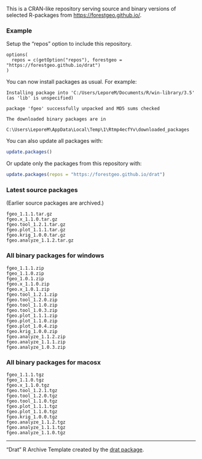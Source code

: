 
This is a CRAN-like repository serving source and binary versions of
selected R-packages from <https://forestgeo.github.io/>.

### Example

Setup the “repos” option to include this repository.

    options(
      repos = c(getOption("repos"), forestgeo = "https://forestgeo.github.io/drat")
    )

You can now install packages as usual. For
    example:

    Installing package into 'C:/Users/LeporeM/Documents/R/win-library/3.5'
    (as 'lib' is unspecified)

    package 'fgeo' successfully unpacked and MD5 sums checked
    
    The downloaded binary packages are in
        C:\Users\LeporeM\AppData\Local\Temp\1\Rtmp4ecfYv\downloaded_packages

You can also update all packages with:

``` r
update.packages()
```

Or update only the packages from this repository with:

``` r
update.packages(repos = "https://forestgeo.github.io/drat")
```

### Latest source packages

(Earlier source packages are archived.)

    fgeo_1.1.1.tar.gz
    fgeo.x_1.1.0.tar.gz
    fgeo.tool_1.2.1.tar.gz
    fgeo.plot_1.1.1.tar.gz
    fgeo.krig_1.0.0.tar.gz
    fgeo.analyze_1.1.2.tar.gz

### All binary packages for windows

    fgeo_1.1.1.zip
    fgeo_1.1.0.zip
    fgeo_1.0.1.zip
    fgeo.x_1.1.0.zip
    fgeo.x_1.0.1.zip
    fgeo.tool_1.2.1.zip
    fgeo.tool_1.2.0.zip
    fgeo.tool_1.1.0.zip
    fgeo.tool_1.0.3.zip
    fgeo.plot_1.1.1.zip
    fgeo.plot_1.1.0.zip
    fgeo.plot_1.0.4.zip
    fgeo.krig_1.0.0.zip
    fgeo.analyze_1.1.2.zip
    fgeo.analyze_1.1.1.zip
    fgeo.analyze_1.0.3.zip

### All binary packages for macosx

    fgeo_1.1.1.tgz
    fgeo_1.1.0.tgz
    fgeo.x_1.1.0.tgz
    fgeo.tool_1.2.1.tgz
    fgeo.tool_1.2.0.tgz
    fgeo.tool_1.1.0.tgz
    fgeo.plot_1.1.1.tgz
    fgeo.plot_1.1.0.tgz
    fgeo.krig_1.0.0.tgz
    fgeo.analyze_1.1.2.tgz
    fgeo.analyze_1.1.1.tgz
    fgeo.analyze_1.1.0.tgz

-----

“Drat” R Archive Template created by the [drat
package](https://CRAN.R-project.org/package=drat).
